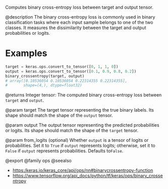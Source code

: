 Computes binary cross-entropy loss between target and output tensor.

@description
The binary cross-entropy loss is commonly used in binary
classification tasks where each input sample belongs to one
of the two classes. It measures the dissimilarity between the
target and output probabilities or logits.

# Examples
```python
target = keras.ops.convert_to_tensor([0, 1, 1, 0])
output = keras.ops.convert_to_tensor([0.1, 0.9, 0.8, 0.2])
binary_crossentropy(target, output)
# array([0.10536054 0.10536054 0.22314355 0.22314355],
#       shape=(4,), dtype=float32)
```

@returns
Integer tensor: The computed binary cross-entropy loss between
`target` and `output`.

@param target
The target tensor representing the true binary labels.
Its shape should match the shape of the `output` tensor.

@param output
The output tensor representing the predicted probabilities
or logits. Its shape should match the shape of the
`target` tensor.

@param from_logits
(optional) Whether `output` is a tensor of logits or
probabilities.
Set it to `True` if `output` represents logits; otherwise,
set it to `False` if `output` represents probabilities.
Defaults to`False`.

@export
@family ops
@seealso
+ <https:/keras.io/keras_core/api/ops/nn#binarycrossentropy-function>
+ <https://www.tensorflow.org/api_docs/python/tf/keras/ops/binary_crossentropy>
